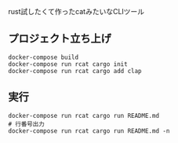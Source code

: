 rust試したくて作ったcatみたいなCLIツール

## プロジェクト立ち上げ
```
docker-compose build
docker-compose run rcat cargo init
docker-compose run rcat cargo add clap
```

## 実行
```
docker-compose run rcat cargo run README.md
# 行番号出力
docker-compose run rcat cargo run README.md -n
```
